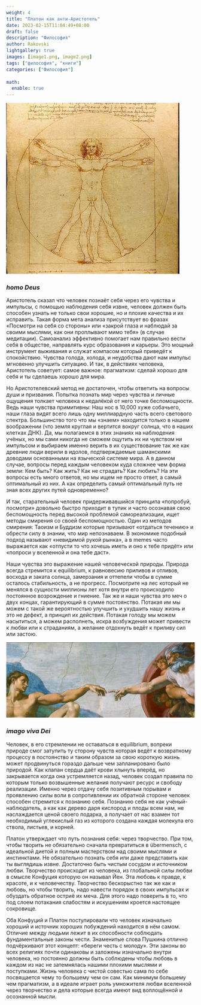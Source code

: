 ```yaml
---
weight: 4
title: "Платон как анти-Аристотель"
date: 2023-02-15T11:04:49+08:00
draft: false
description: "Философия"
author: Rakovski
lightgallery: true
images: [image1.png, image2.png]
tags: ["философия", "книги"]
categories: ["Философия"]

math:
  enable: true
---
```


![homo Deus](image1.png "homo Deus нарисован Леонардо да Винчи")
### *homo Deus*

Аристотель сказал что человек познаёт себя через его чувства и импульсы, с помощью наблюдения себя извне, человек должен быть способен узнать не только свои хорошие, но и плохие качества и их исправить. Такая форма мета анализа присутствует во фразах «Посмотри на себя со стороны» или «закрой глаза и наблюдай за своими мыслями, как они проплывают мимо тебя» (в случае медитации). Самоанализ эффективно помогает нам правильно вести себя в обществе, направлять курс образования и карьеры. Это мощный инструмент выживания и служат компасом который приведёт к спокойствию. Чувства голода, холода, и неудобства дают нам импульс мгновенно улучшить ситуацию. И так, в действиях человека, Аристотель советует: самое важное: прагматизм: сделай хорошо для себя и ты сделаешь хорошо для мира. 

Но Аристотелевский метод не достаточен, чтобы ответить на вопросы души и призвания. Попытка познать мир через чувства и личные ощущения толкает человека к недалёкой от него точке беспомощности. Ведь наши чувства примитивны: Наш нос в 10,000 хуже собачьего, наши глаза видят всего лишь одну миллиардную часть всего светового спектра. Большинство того что мы «знаем» находится только в нашем воображении (что земля круглая и вертится вокруг солнца, что в наших клетках ДНК). Да, мы полагаемся в этих знаниях на наблюдения учёных, но мы сами никогда не сможем ощутить их ни чувством ни импульсом и выбираем именно верить в их существование так же как древние люди верили в идолов, подтверждаемые шаманскими доводами основанными на языческой системе мира. А в данном случае, вопросы перед каждым человеком куда сложнее чем форма земли: Кем быть? Как жить? Как не страдать? Как любить? На эти вопросы есть много ответов, но мы ищем не просто ответ, а самый оптимальный из них. А как определить самый оптимальный путь не зная всех других путей одновременно? 

И так, старательный человек придерживавшийся принципа «попробуй, посмотри» довольно быстро приходит в тупик и часто осознавая свою беспомощность перед высокой проблемой самореализации, ищет методы смирения со своей беспомощностью. Один из методов смирения: Таоизм и Буддизм которые призывают «отдаться течению» и обрести силу в знании, что мир непознаваем. В экономике подобный подход называют «невидимой рукой рынка», а в memes часто выражается как «отпусти то что хочешь иметь и оно к тебе придёт» или «попроси у вселенной и она тебе даст». 

Наши чувства это выражение нашей человеческой природы. Природа всегда стремится к equilibrium, к равновесию приливов и отливов, восхода и заката солнца, замерзания и оттепели чтобы в сумме осталось стабильность, а не прогресс. Посмотрите на лес который не менялся в сущности миллионы лет хотя внутри его происходило постоянное возрождение и гниение. Так же и наши чувства это меч о двух концах, гарантирующий в сумме постоянство. Потакая им мы можем с такой же вероятностью улучшить и ухудшить нашу жизнь и это не дефект, а принцип их действия. Потакая голоду мы можем насытиться, а можем располнеть, искра возбуждения может привести к любви или к страданиям, а желание отдохнуть ведёт к приливу сил или застою. 

 

![imago viva Dei](image2.png "Creazione di Adamo, Микеланжело")
### *imago viva Dei*

Человек, в его стремлении не оставаться в equilibrium, вопреки природе смог затупить ту сторону чувств которая ведёт к возвратному процессу в постоянство и таким образом за свою короткую жизнь может продвинуться гораздо дальше чем запланировано было природой. Как клапан сердца даёт крови хлынуть вперёд, но закрывается когда она устремляется назад, человек создал правила по которым только возвышенные желания получают ресурс и свободу реализации. Именно через отдачу себя позитивным порывам и проявлению силы воли в сопротивлении их обратной стороне человек способен стремится к познанию себя. Познанию себя не как учёный-наблюдатель, а как как дерево даря кислород и плоды всем нам, не наслаждается ценой своего подарка, а получает от нас взамен тот необходимый углекислый газ из которого создана каждая молекула его ствола, листьев, и корней.

Платон утверждает что путь познания себя: через творчество. При том, чтобы творить не обязательно сначала превратиться в übermensch, с идеальной диетой и полным мастерством над своими мыслями и инстинктами. Не обязательно познать себя или даже представить как ты выглядишь извне. Достаточно быть чистым сосудом и источником любви. Творчество происходит из человека, из глобальной силы любви в смысле Конфуция которую он называл Йен. Эта любовь к правде, к красоте, и к человечеству. Творчество бескорыстно так же как и любовь, но чтобы творить, надо навести порядок в своих импульсах и обуздать обратное остриё их меча. Для этого надо поверить в то, что под слоем потакания слабостям и искушениям кроется настоящее сокровище.  

 Оба Конфуций и Платон постулировали что человек изначально хороший и источник хороших побуждений находится в нём самом. Отличие между людьми лежит в их способности соблюдать фундаментальные законы чести. Знаменитые слова Пушкина отлично подчёркивают этот концепт: «береги честь с молоду». Эти законы во всех религиях почти одинаковы и заложены изначально внутри человека, но постоянно должны быть соблюдены чтобы любовь в каждом из нас не затемнялась нашими плохими мыслями и поступками. Жизнь человека с чистой совестью сама по себе посвящается чему то большему чем он сам. Как минимум большему чем прагматизм, а в идеале играет роль умножителя любви вселенной через творчество и дела которые всегда имеют вид воплощённой и осознанной мысли. 
